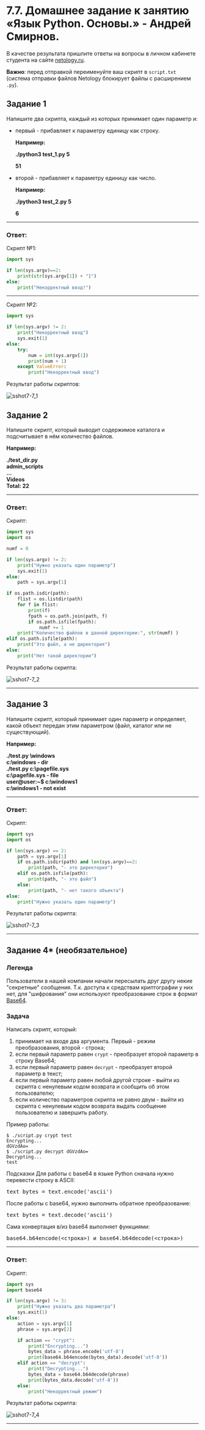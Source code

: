 
# 7.7. Домашнее задание к занятию «Язык Python. Основы.» - Андрей Смирнов.

В качестве результата пришлите ответы на вопросы в личном кабинете студента на сайте [netology.ru](https://netology.ru/).

**Важно**: перед отправкой переименуйте ваш скрипт в `script.txt` (система отправки файлов Netology блокирует файлы с расширением `.py`).



## Задание 1

Напишите два скрипта, каждый из которых принимает один параметр и:

- первый - прибавляет к параметру единицу как строку.

  **Например:**

  **./python3 test_1.py 5**

  **51**

- второй - прибавляет к параметру единицу как число.

  **Например:**

  **./python3 test_2.py 5**

  **6**



----


### Ответ:

Скрипт №1:

```python
import sys

if len(sys.argv)==2:
    print(str(sys.argv[1]) + "1")
else:
    print("Некорректный ввод!")
```


----



Скрипт №2:

```python
import sys

if len(sys.argv) != 2:
    print("Некорректный ввод")
    sys.exit(1)
else:
    try:
        num = int(sys.argv[1])
        print(num + 1)
    except ValueError:
        print("Некорректный ввод")
```

Результат работы скриптов:

![sshot7-7_1](img/7_7-1.jpg)



## Задание 2

Напишите скрипт, который выводит содержимое каталога и подсчитывает в нём количество файлов.

**Например:**

**./test_dir.py**  
**admin_scripts**  
**...**  
**Videos**  
**Total: 22**  


----


### Ответ:

Скрипт:

```python
import sys
import os

numf = 0

if len(sys.argv) != 2:
    print("Нужно указать один параметр")
    sys.exit(1)
else:
    path = sys.argv[1]

if os.path.isdir(path):
    flist = os.listdir(path)
    for f in flist:
        print(f)
        fpath = os.path.join(path, f)
        if os.path.isfile(fpath):
            numf += 1
    print("Количество файлов в данной директории:", str(numf) )
elif os.path.isfile(path):
    print("Это файл, а не директория")
else:
    print("Нет такой директории")
```



Результат работы скрипта:

![sshot7-7_2](img/7_7-2.jpg)


----





## Задание 3

Напишите скрипт, который принимает один параметр и определяет, какой объект передан этим параметром (файл, каталог или не существующий). 

**Например:**

**./test.py \windows**  
**c:\windows - dir**  
**./test.py c:\pagefile.sys**  
**c:\pagefile.sys - file**  
**user@user:~$ c:\windows1**  
**c:\windows1 - not exist**  



----


### Ответ:

Скрипт:

```python
import sys
import os

if len(sys.argv) == 2:
    path = sys.argv[1]
    if os.path.isdir(path) and len(sys.argv)==2:
        print(path, "- это директория")
    elif os.path.isfile(path):
        print(path, "- это файл")
    else:
        print(path, "- нет такого объекта")
else:
    print("Нужно указать один параметр")
```



Результат работы скрипта:

![sshot7-7_3](img/7_7-3.jpg)


----







## Задание 4* (необязательное)

### Легенда

Пользователи в нашей компании начали пересылать друг другу некие "секретные" сообщения. Т.к. доступа к средствам криптографии у них нет, для "шифрования" они используют преобразование строк в формат [Base64](https://ru.wikipedia.org/wiki/Base64).

### Задача

Написать скрипт, который:

1. принимает на входе два аргумента. Первый - режим преобразования, второй - строка;
2. если первый параметр равен `crypt` - преобразует второй параметр в строку Base64;
3. если первый параметр равен `decrypt` - преобразует второй параметр в текст;
4. если первый параметр равен любой другой строке - выйти из скрипта с ненулевым кодом возврата и сообщить об этом пользователю;
5. если количество параметров скрипта не равно двум - выйти из скрипта с ненулевым кодом возврата выдать сообщение пользователю и завершить работу.

Пример работы:

```
$ ./script.py crypt test
Encrypting...
dGVzdAo=
$ ./script.py decrypt dGVzdAo=
Decrypting...
test
```

Подсказки
Для работы с base64 в языке Python сначала нужно перевести строку в ASCII:

<pre>text_bytes = text.encode('ascii')</pre>

После работы с base64, нужно выполнить обратное преобразование:
<pre>text_bytes = text.decode('ascii')</pre>

Сама конвертация в/из base64 выполняет функциями:
<pre>base64.b64encode(<строка>) и base64.b64decode(<строка>)</pre>






----


### Ответ:

Скрипт:

```python
import sys
import base64

if len(sys.argv) != 3:
    print("Нужно указать два параметра")
    sys.exit(1)
else:
    action = sys.argv[1]
    phrase = sys.argv[2]

    if action == "crypt":
        print("Encrypting...")
        bytes_data = phrase.encode('utf-8')
        print(base64.b64encode(bytes_data).decode('utf-8'))
    elif action == "decrypt":
        print("Decrypting...")
        bytes_data = base64.b64decode(phrase)
        print(bytes_data.decode('utf-8'))
    else:
        print("Некорректный режим")
```



Результат работы скрипта:

![sshot7-7_4](img/7_7-4.jpg)


----

